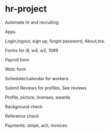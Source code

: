 # hr-project
Automate hr and recruiting

Apps

Login,logout, sign up, forgot password,
About,tos.

Forms for i9, w4, w2, 1099

Payroll form

Wotc form

Scheduler/calendar for workers

Submit Reviews for profiles,
See reviews

Profile, picture, licenses, awards

Background check

Reference check





Payments: stripe, ach, invoices




